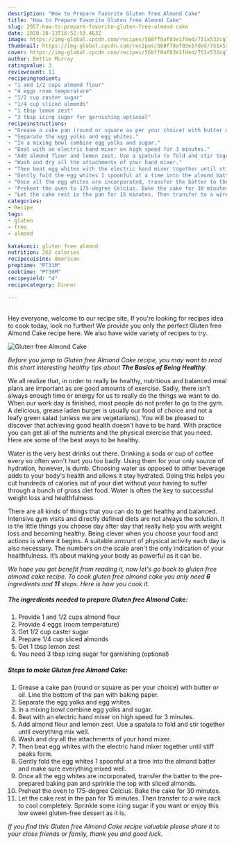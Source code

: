 ```yaml
---
description: "How to Prepare Favorite Gluten free Almond Cake"
title: "How to Prepare Favorite Gluten free Almond Cake"
slug: 2957-how-to-prepare-favorite-gluten-free-almond-cake
date: 2020-10-13T16:52:53.463Z
image: https://img-global.cpcdn.com/recipes/568ff8af03e1fded/751x532cq70/gluten-free-almond-cake-recipe-main-photo.jpg
thumbnail: https://img-global.cpcdn.com/recipes/568ff8af03e1fded/751x532cq70/gluten-free-almond-cake-recipe-main-photo.jpg
cover: https://img-global.cpcdn.com/recipes/568ff8af03e1fded/751x532cq70/gluten-free-almond-cake-recipe-main-photo.jpg
author: Bettie Murray
ratingvalue: 3
reviewcount: 11
recipeingredient:
- "1 and 1/2 cups almond flour"
- "4 eggs room temperature"
- "1/2 cup caster sugar"
- "1/4 cup sliced almonds"
- "1 tbsp lemon zest"
- "3 tbsp icing sugar for garnishing optional"
recipeinstructions:
- "Grease a cake pan (round or square as per your choice) with butter or oil. Line the bottom of the pan with baking paper."
- "Separate the egg yolks and egg whites."
- "In a mixing bowl combine egg yolks and sugar."
- "Beat with an electric hand mixer on high speed for 3 minutes."
- "Add almond flour and lemon zest. Use a spatula to fold and stir together until everything mix well."
- "Wash and dry all the attachments of your hand mixer."
- "Then beat egg whites with the electric hand mixer together until stiff peaks form."
- "Gently fold the egg whites 1 spoonful at a time into the almond batter and make sure everything mixed well."
- "Once all the egg whites are incorporated, transfer the batter to the pre-prepared baking pan and sprinkle the top with sliced almonds."
- "Preheat the oven to 175-degree Celcius. Bake the cake for 30 minutes."
- "Let the cake rest in the pan for 15 minutes. Then transfer to a wire rack to cool completely. Sprinkle some icing sugar if you want or enjoy this low sweet gluten-free dessert as it is."
categories:
- Recipe
tags:
- gluten
- free
- almond

katakunci: gluten free almond 
nutrition: 262 calories
recipecuisine: American
preptime: "PT31M"
cooktime: "PT30M"
recipeyield: "4"
recipecategory: Dinner

---
```

<br>
Hey everyone, welcome to our recipe site, If you're looking for recipes idea to cook today, look no further! We provide you only the perfect Gluten free Almond Cake recipe here. We also have wide variety of recipes to try.
<br>


![Gluten free Almond Cake](https://img-global.cpcdn.com/recipes/568ff8af03e1fded/751x532cq70/gluten-free-almond-cake-recipe-main-photo.jpg)

<i>Before you jump to Gluten free Almond Cake recipe, you may want to read this short interesting healthy tips about <strong>The Basics of Being Healthy</strong>.</i>

We all realize that, in order to really be healthy, nutritious and balanced meal plans are important as are good amounts of exercise. Sadly, there isn't always enough time or energy for us to really do the things we want to do. When our work day is finished, most people do not prefer to go to the gym. A delicious, grease laden burger is usually our food of choice and not a leafy green salad (unless we are vegetarians). You will be pleased to discover that achieving good health doesn't have to be hard. With practice you can get all of the nutrients and the physical exercise that you need. Here are some of the best ways to be healthy.

Water is the very best drinks out there. Drinking a soda or cup of coffee every so often won't hurt you too badly. Using them for your only source of hydration, however, is dumb. Choosing water as opposed to other beverage adds to your body's health and allows it stay hydrated. Doing this helps you cut hundreds of calories out of your diet without your having to suffer through a bunch of gross diet food. Water is often the key to successful weight loss and healthfulness.

There are all kinds of things that you can do to get healthy and balanced. Intensive gym visits and directly defined diets are not always the solution. It is the little things you choose day after day that really help you with weight loss and becoming healthy. Being clever when you choose your food and actions is where it begins. A suitable amount of physical activity each day is also necessary. The numbers on the scale aren't the only indication of your healthfulness. It’s about making your body as powerful as it can be. 


<i>We hope you got benefit from reading it, now let's go back to gluten free almond cake recipe. To cook gluten free almond cake you only need <strong>6</strong> ingredients and <strong>11</strong> steps. Here is how you cook it.
</i>

##### The ingredients needed to prepare Gluten free Almond Cake:

1. Provide 1 and 1/2 cups almond flour
1. Provide 4 eggs (room temperature)
1. Get 1/2 cup caster sugar
1. Prepare 1/4 cup sliced almonds
1. Get 1 tbsp lemon zest
1. You need 3 tbsp icing sugar for garnishing (optional)


##### Steps to make Gluten free Almond Cake:

1. Grease a cake pan (round or square as per your choice) with butter or oil. Line the bottom of the pan with baking paper.
1. Separate the egg yolks and egg whites.
1. In a mixing bowl combine egg yolks and sugar.
1. Beat with an electric hand mixer on high speed for 3 minutes.
1. Add almond flour and lemon zest. Use a spatula to fold and stir together until everything mix well.
1. Wash and dry all the attachments of your hand mixer.
1. Then beat egg whites with the electric hand mixer together until stiff peaks form.
1. Gently fold the egg whites 1 spoonful at a time into the almond batter and make sure everything mixed well.
1. Once all the egg whites are incorporated, transfer the batter to the pre-prepared baking pan and sprinkle the top with sliced almonds.
1. Preheat the oven to 175-degree Celcius. Bake the cake for 30 minutes.
1. Let the cake rest in the pan for 15 minutes. Then transfer to a wire rack to cool completely. Sprinkle some icing sugar if you want or enjoy this low sweet gluten-free dessert as it is.


<i>If you find this Gluten free Almond Cake recipe valuable please share it to your close friends or family, thank you and good luck.</i>
